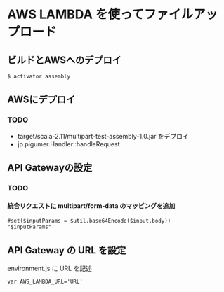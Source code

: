 # AWS LAMBDA を使ってファイルアップロード

## ビルドとAWSへのデプロイ

```
$ activator assembly
```

## AWSにデプロイ

### TODO

* target/scala-2.11/multipart-test-assembly-1.0.jar をデプロイ
* jp.pigumer.Handler::handleRequest

## API Gatewayの設定

### TODO

#### 統合リクエストに multipart/form-data のマッピングを追加

```
#set($inputParams = $util.base64Encode($input.body))
"$inputParams"
```

## API Gateway の URL を設定

environment.js に URL を記述

```
var AWS_LAMBDA_URL='URL'
```
